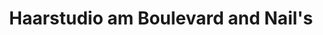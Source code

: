 ---
title: "Haarstudio am Boulevard and Nail's"
url: /artern/haarstudio-am-boulevard-and-nails/
shop: Friseur
---